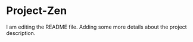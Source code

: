 # Project-Zen
I am editing the README file. Adding some more details about the project description.
